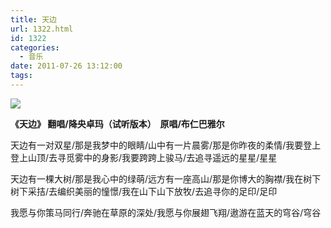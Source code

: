 ```yaml
---
title: 天边
url: 1322.html
id: 1322
categories:
  - 音乐
date: 2011-07-26 13:12:00
tags:
---
```


![](http://photo.guolaijie.com/rooufer/attachments/month_1107/l2011726131057.jpg)  

**《天边》 翻唱/降央卓玛（试听版本）  原唱/布仁巴雅尔**

  
天边有一对双星/那是我梦中的眼睛/山中有一片晨雾/那是你昨夜的柔情/我要登上登上山顶/去寻觅雾中的身影/我要跨跨上骏马/去追寻遥远的星星/星星  
  
天边有一棵大树/那是我心中的绿萌/远方有一座高山/那是你博大的胸襟/我在树下树下采拮/去编织美丽的憧憬/我在山下山下放牧/去追寻你的足印/足印  
  
我愿与你策马同行/奔驰在草原的深处/我愿与你展翅飞翔/遨游在蓝天的穹谷/穹谷